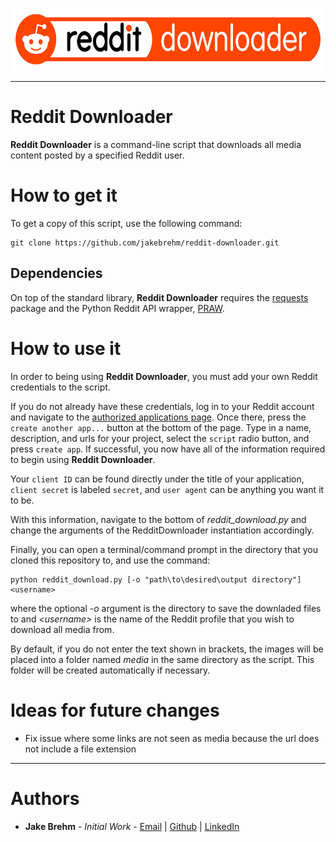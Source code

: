 <p align="center">
  <img src="https://github.com/jakebrehm/reddit-downloader/blob/master/img/logo.png" width="624" height="100" alt="reddit downloader logo"/>
</p>

---

# Reddit Downloader

**Reddit Downloader** is a command-line script that downloads all media content posted by a specified Reddit user.

# How to get it

To get a copy of this script, use the following command:
```
git clone https://github.com/jakebrehm/reddit-downloader.git
```

## Dependencies

On top of the standard library, **Reddit Downloader** requires the [requests](https://github.com/psf/requests) package and the Python Reddit API wrapper, [PRAW](https://github.com/praw-dev/praw).

# How to use it

In order to being using **Reddit Downloader**, you must add your own Reddit credentials to the script.

If you do not already have these credentials, log in to your Reddit account and navigate to the [authorized applications page](https://www.reddit.com/prefs/apps). Once there, press the `create another app...` button at the bottom of the page. Type in a name, description, and urls for your project, select the `script` radio button, and press `create app`. If successful, you now have all of the information required to begin using **Reddit Downloader**.

Your `client ID` can be found directly under the title of your application, `client secret` is labeled `secret`, and `user agent` can be anything you want it to be.

With this information, navigate to the bottom of *reddit_download.py* and change the arguments of the RedditDownloader instantiation accordingly.

Finally, you can open a terminal/command prompt in the directory that you cloned this repository to, and use the command:
```
python reddit_download.py [-o "path\to\desired\output directory"] <username>
```
where the optional *-o* argument is the directory to save the downladed files to and *\<username>* is the name of the Reddit profile that you wish to download all media from.

By default, if you do not enter the text shown in brackets, the images will be placed into a folder named *media* in the same directory as the script. This folder will be created automatically if necessary.

# Ideas for future changes
- Fix issue where some links are not seen as media because the url does not include a file extension

---

# Authors
- **Jake Brehm** - *Initial Work* - [Email](mailto:jbrehm@tactair.com) | [Github](http://github.com/jakebrehm) | [LinkedIn](http://linkedin.com/in/jacobbrehm)